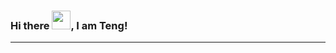 ### Hi there <img src="https://raw.githubusercontent.com/MartinHeinz/MartinHeinz/master/wave.gif" width="30px">, I am Teng!

--- 

<!--
**teng-1206/teng-1206** is a ✨ _special_ ✨ repository because its `README.md` (this file) appears on your GitHub profile.

Here are some ideas to get you started:

- 🔭 I’m currently working on ...
- 🌱 I’m currently learning ...
- 👯 I’m looking to collaborate on ...
- 🤔 I’m looking for help with ...
- 💬 Ask me about ...
- 📫 How to reach me: ...
- 😄 Pronouns: ...
- ⚡ Fun fact: ...
-->
